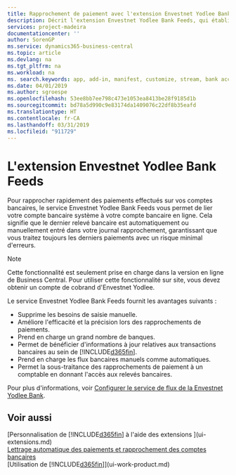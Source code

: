```yaml
---
title: Rapprochement de paiement avec l'extension Envestnet Yodlee Bank Feeds | Microsoft Docs
description: Décrit l'extension Envestnet Yodlee Bank Feeds, qui établit des liaisons avec les comptes bancaires afin que vous puissiez rapidement rapprocher les paiements.
services: project-madeira
documentationcenter: ''
author: SorenGP
ms.service: dynamics365-business-central
ms.topic: article
ms.devlang: na
ms.tgt_pltfrm: na
ms.workload: na
ms. search.keywords: app, add-in, manifest, customize, stream, bank account link
ms.date: 04/01/2019
ms.author: sgroespe
ms.openlocfilehash: 53ee8bb7ee798c473e1053ea8413be28f9185d1b
ms.sourcegitcommit: bd78a5d990c9e83174da1409076c22df8b35eafd
ms.translationtype: HT
ms.contentlocale: fr-CA
ms.lasthandoff: 03/31/2019
ms.locfileid: "911729"
---
```

# <a name="the-envestnet-yodlee-bank-feeds-extension"></a>L'extension Envestnet Yodlee Bank Feeds
Pour rapprocher rapidement des paiements effectués sur vos comptes bancaires, le service Envestnet Yodlee Bank Feeds vous permet de lier votre compte bancaire système à votre compte bancaire en ligne. Cela signifie que le dernier relevé bancaire est automatiquement ou manuellement entré dans votre journal rapprochement, garantissant que vous traitez toujours les derniers paiements avec un risque minimal d'erreurs.

> [!NOTE]
> Cette fonctionnalité est seulement prise en charge dans la version en ligne de Business Central. Pour utiliser cette fonctionnalité sur site, vous devez obtenir un compte de cobrand d'Envestnet Yodlee.

Le service Envestnet Yodlee Bank Feeds fournit les avantages suivants :

* Supprime les besoins de saisie manuelle.
* Améliore l'efficacité et la précision lors des rapprochements de paiements.
* Prend en charge un grand nombre de banques.
* Permet de bénéficier d'informations à jour relatives aux transactions bancaires au sein de [!INCLUDE[d365fin](includes/d365fin_md.md)].
* Prend en charge les flux bancaires manuels comme automatiques.
* Permet la sous-traitance des rapprochements de paiement à un comptable en donnant l'accès aux relevés bancaires.

Pour plus d'informations, voir [Configurer le service de flux de la Envestnet Yodlee Bank](bank-how-setup-bank-statement-service.md).

## <a name="see-also"></a>Voir aussi
[Personnalisation de [!INCLUDE[d365fin](includes/d365fin_md.md)] à l'aide des extensions ](ui-extensions.md)    
[Lettrage automatique des paiements et rapprochement des comptes bancaires](receivables-apply-payments-auto-reconcile-bank-accounts.md)  
[Utilisation de [!INCLUDE[d365fin](includes/d365fin_md.md)]](ui-work-product.md)
